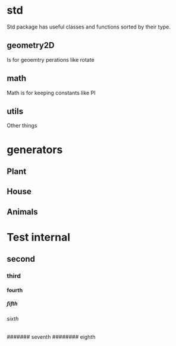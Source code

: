 # std
Std package has useful classes and functions sorted by their type.
## geometry2D
Is for geoemtry perations like rotate
## math
Math is for keeping constants like PI
## utils
Other things
# generators
## Plant
## House
## Animals
# Test internal
## second
### third
#### fourth
##### fifth
###### sixth
####### seventh
######## eighth
